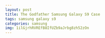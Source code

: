 ```yaml
---
layout: post
title: The Godfather Samsung Galaxy S9 Case
tags: samsung galaxy s9
categories: samsung
img: 1ilGjrhRVREfB8IfUZb9aJrbg8zh52zOn
---
```

